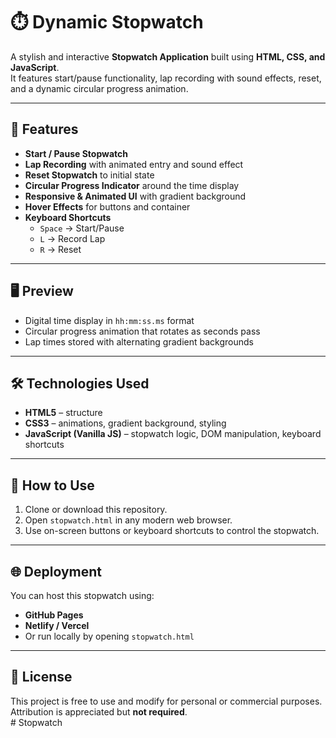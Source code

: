 # ⏱️ Dynamic Stopwatch

A stylish and interactive **Stopwatch Application** built using **HTML, CSS, and JavaScript**.  
It features start/pause functionality, lap recording with sound effects, reset, and a dynamic circular progress animation.

---

## 🚀 Features

- **Start / Pause Stopwatch**  
- **Lap Recording** with animated entry and sound effect  
- **Reset Stopwatch** to initial state  
- **Circular Progress Indicator** around the time display  
- **Responsive & Animated UI** with gradient background  
- **Hover Effects** for buttons and container  
- **Keyboard Shortcuts**  
  - `Space` → Start/Pause  
  - `L` → Record Lap  
  - `R` → Reset  

---

## 🖥️ Preview

- Digital time display in `hh:mm:ss.ms` format  
- Circular progress animation that rotates as seconds pass  
- Lap times stored with alternating gradient backgrounds  

---

## 🛠️ Technologies Used

- **HTML5** – structure  
- **CSS3** – animations, gradient background, styling  
- **JavaScript (Vanilla JS)** – stopwatch logic, DOM manipulation, keyboard shortcuts  

---

## 📖 How to Use

1. Clone or download this repository.  
2. Open `stopwatch.html` in any modern web browser.  
3. Use on-screen buttons or keyboard shortcuts to control the stopwatch.  

---

## 🌐 Deployment

You can host this stopwatch using:
- **GitHub Pages**  
- **Netlify / Vercel**  
- Or run locally by opening `stopwatch.html`  

---

## 📜 License

This project is free to use and modify for personal or commercial purposes.  
Attribution is appreciated but **not required**.  
#   S t o p w a t c h  
 